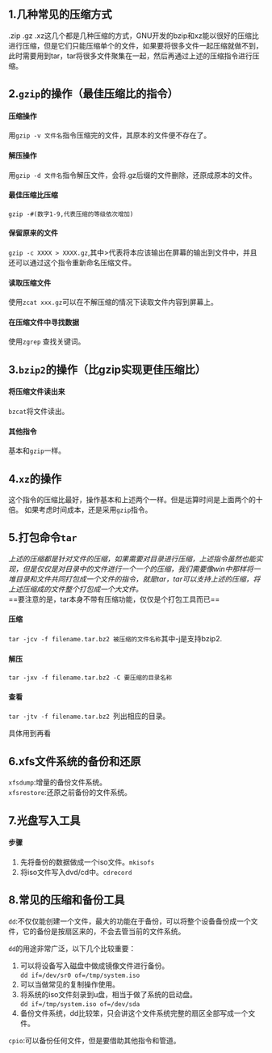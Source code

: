 ## 1.几种常见的压缩方式
.zip .gz .xz这几个都是几种压缩的方式，GNU开发的bzip和xz能以很好的压缩比进行压缩，但是它们只能压缩单个的文件，如果要将很多文件一起压缩就做不到，此时需要用到tar，tar将很多文件聚集在一起，然后再通过上述的压缩指令进行压缩。

## 2.`gzip`的操作（最佳压缩比的指令）
#### 压缩操作
用`gzip -v 文件名`指令压缩完的文件，其原本的文件便不存在了。
#### 解压操作
用`gzip -d 文件名`指令解压文件，会将.gz后缀的文件删除，还原成原本的文件。
#### 最佳压缩比压缩
`gzip -#(数字1-9,代表压缩的等级依次增加) `
#### 保留原来的文件
`gzip -c XXXX > XXXX.gz`,其中>代表将本应该输出在屏幕的输出到文件中，并且还可以通过这个指令重新命名压缩文件。
#### 读取压缩文件
使用`zcat xxx.gz`可以在不解压缩的情况下读取文件内容到屏幕上。
#### 在压缩文件中寻找数据
使用`zgrep` 查找关键词。

## 3.`bzip2`的操作（比gzip实现更佳压缩比）
#### 将压缩文件读出来
`bzcat`将文件读出。
#### 其他指令
基本和`gzip`一样。

## 4.`xz`的操作
这个指令的压缩比最好，操作基本和上述两个一样。但是运算时间是上面两个的十倍。
如果考虑时间成本，还是采用`gzip`指令。

## 5.打包命令`tar`
*上述的压缩都是针对文件的压缩，如果需要对目录进行压缩，上述指令虽然也能实现，但是仅仅是对目录中的文件进行一个一个的压缩，我们需要像win中那样将一堆目录和文件共同打包成一个文件的指令，就是tar，tar可以支持上述的压缩，将上述压缩成的文件整个打包成一个大文件。*<br>
==要注意的是，tar本身不带有压缩功能，仅仅是个打包工具而已==
#### 压缩
`tar -jcv -f filename.tar.bz2 被压缩的文件名称`其中-j是支持bzip2.
#### 解压
`tar -jxv -f filename.tar.bz2 -C 要压缩的目录名称`
#### 查看
`tar -jtv -f filename.tar.bz2 `列出相应的目录。

具体用到再看

## 6.xfs文件系统的备份和还原
`xfsdump`:增量的备份文件系统。<br>
`xfsrestore`:还原之前备份的文件系统。

## 7.光盘写入工具
#### 步骤
1. 先将备份的数据做成一个iso文件。`mkisofs`
2. 将iso文件写入dvd/cd中。`cdrecord`



## 8.常见的压缩和备份工具
`dd`:不仅仅能创建一个文件，最大的功能在于备份，可以将整个设备备份成一个文件，它的备份是按扇区来的，不会去管当前的文件系统。

`dd`的用途非常广泛，以下几个比较重要：

1. 可以将设备写入磁盘中做成镜像文件进行备份。<br>`dd if=/dev/sr0 of=/tmp/system.iso`
2. 可以当做常见的复制操作使用。
3. 将系统的iso文件刻录到u盘，相当于做了系统的启动盘。<br>`dd if=/tmp/system.iso of=/dev/sda`
4. 备份文件系统，dd比较笨，只会讲这个文件系统完整的扇区全部写成一个文件。

`cpio`:可以备份任何文件，但是要借助其他指令和管道。